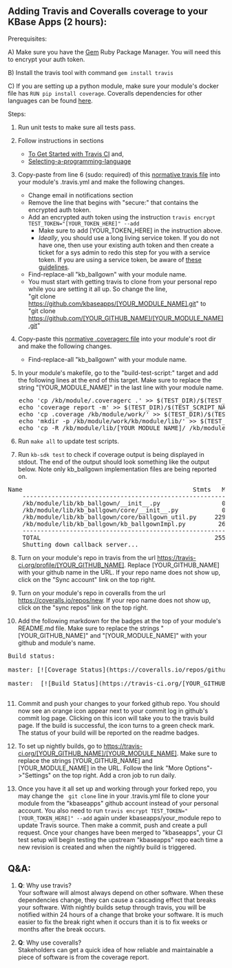 Adding Travis and Coveralls coverage to your KBase Apps (2 hours):
-------------------------------------------------------------------
Prerequisites: <br>

A) Make sure you have the [Gem](https://rubygems.org/pages/download/) Ruby Package Manager. You will need this to encrypt your auth token.<br>

B) Install the travis tool with command ```gem install travis``` <br>

C) If you are setting up a python module, make sure your module's docker file has ```RUN pip install coverage```. Coveralls dependencies for other languages can be found [here](https://coveralls.zendesk.com/hc/en-us).

Steps:
1) Run unit tests to make sure all tests pass. 

2) Follow instructions in sections
   * [To Get Started with Travis CI](https://docs.travis-ci.com/user/getting-started/#To-get-started-with-Travis-CI) and, 
   * [Selecting-a-programming-language](https://docs.travis-ci.com/user/getting-started/#Selecting-a-programming-language)

3) Copy-paste from line 6 (sudo: required) of this [normative travis file](https://github.com/kbaseapps/kb_ballgown/blob/master/.travis.yml) into your module's .travis.yml and make the following changes. 
   * Change email in notifications section
   * Remove the line that begins with "secure:" that contains the encrypted auth token.
   * Add an encrypted auth token using the instruction ```travis encrypt TEST_TOKEN="[YOUR_TOKEN_HERE]" --add```
      * Make sure to add [YOUR_TOKEN_HERE] in the instruction above.
      * *Ideally*, you should use a long living service token. If you do not have one, then use your existing auth token and then create a ticket for a sys admin to redo this step for you with a service token. If you are using a service token, be aware of [these guidelines](/service_token.md).
   * Find-replace-all "kb_ballgown" with your module name.
   * You must start with getting travis to clone from your personal repo while you are setting it all up. So change the line, <br>"git clone https://github.com/kbaseapps/[YOUR_MODULE_NAME].git" to 
<br>"git clone https://github.com/[YOUR_GITHUB_NAME]/[YOUR_MODULE_NAME].git"
   
4) Copy-paste this [normative .coveragerc file](https://github.com/arfathpasha/kb_ballgown/blob/master/.coveragerc) into your module's root dir and make the following changes.
   * Find-replace-all "kb_ballgown" with your module name.
   
5) In your module's makefile, go to the "build-test-script:" target and add the following lines at the end of this target. Make sure to replace the string "[YOUR_MODULE_NAME]" in the last line with your module name. <br>
<pre>
   echo 'cp /kb/module/.coveragerc .' >> $(TEST_DIR)/$(TEST_SCRIPT_NAME) 
   echo 'coverage report -m' >> $(TEST_DIR)/$(TEST_SCRIPT_NAME) 
   echo 'cp .coverage /kb/module/work/' >> $(TEST_DIR)/$(TEST_SCRIPT_NAME) 
   echo 'mkdir -p /kb/module/work/kb/module/lib/' >> $(TEST_DIR)/$(TEST_SCRIPT_NAME) 
   echo 'cp -R /kb/module/lib/[YOUR_MODULE_NAME]/ /kb/module/work/kb/module/lib/' >> $(TEST_DIR)/$(TEST_SCRIPT_NAME) 
</pre>

6) Run ```make all``` to update test scripts.

7) Run ```kb-sdk test``` to check if coverage output is being displayed in stdout. The end of the output should look something like the output below. Note only kb_ballgown implementation files are being reported on. 
<pre>
Name                                               Stmts   Miss  Cover   Missing
    --------------------------------------------------------------------------------
    /kb/module/lib/kb_ballgown/__init__.py                 0      0   100%
    /kb/module/lib/kb_ballgown/core/__init__.py            0      0   100%
    /kb/module/lib/kb_ballgown/core/ballgown_util.py     229     23    90%   50, 57, 60-64, 204, 207, 216-217, 253-255, 265-267, 305-307, 324, 335, 339, 345, 425
    /kb/module/lib/kb_ballgown/kb_ballgownImpl.py         26      3    88%   90, 96-102
    --------------------------------------------------------------------------------
    TOTAL                                                255     26    90%
    Shutting down callback server...
</pre>

8) Turn on your module's repo in travis from the url https://travis-ci.org/profile/[YOUR_GITHUB_NAME]. Replace [YOUR_GITHUB_NAME] with your github name in the URL. If your repo name does not show up, click on the "Sync account" link on the top right.

9) Turn on your module's repo in coveralls from the url https://coveralls.io/repos/new. If your repo name does not show up, click on the "sync repos" link on the top right. 

10) Add the following markdown for the badges at the top of your module's README.md file. Make sure to replace the strings "[YOUR_GITHUB_NAME]" and "[YOUR_MODULE_NAME]" with your github and module's name.

<pre>
Build status:<br>
master: [![Coverage Status](https://coveralls.io/repos/github/[YOUR_GITHUB_NAME]/[YOUR_MODULE_NAME]/badge.svg?branch=master)](https://coveralls.io/github/[YOUR_GITHUB_NAME]/[YOUR_MODULE_NAME]?branch=master)<br>
master:  [![Build Status](https://travis-ci.org/[YOUR_GITHUB_NAME]/[YOUR_MODULE_NAME].svg?branch=master)](https://travis-ci.org/[YOUR_GITHUB_NAME]/[YOUR_MODULE_NAME])<br>
</pre>

11) Commit and push your changes to your forked github repo. You should now see an orange icon appear next to your commit log in github's commit log page. Clicking on this icon will take you to the travis build page. If the build is successful, the icon turns to a green check mark. The status of your build will be reported on the readme badges. 

12) To set up nightly builds, go to https://travis-ci.org/[YOUR_GITHUB_NAME]/[YOUR_MODULE_NAME]. Make sure to replace the strings [YOUR_GITHUB_NAME] and [YOUR_MODULE_NAME] in the URL. Follow the link "More Options"->"Settings" on the top right. Add a cron job to run daily.

13) Once you have it all set up and working through your forked repo, you may change the ``` git clone``` line in your .travis.yml file to clone your module from the "kbaseapps" github account instead of your personal account. You also need to run ```travis encrypt TEST_TOKEN="[YOUR_TOKEN_HERE]" --add``` again under kbaseapps/your_module repo to update Travis source. Then make a commit, push and create a pull request. Once your changes have been merged to "kbaseapps", your CI test setup will begin testing the upstream "kbaseapps" repo each time a new revision is created and when the nightly build is triggered.  


Q&A:
----
1) <b>Q</b>: Why use travis? <br>
   Your software will almost always depend on other software. When these dependencies change, they can cause a cascading effect that breaks your software. With nightly builds setup through travis, you will be notified within 24 hours of a change that broke your software. It is much easier to fix the break right when it occurs than it is to fix weeks or months after the break occurs. 
 
 2) <b>Q</b>: Why use coveralls? <br>
    Stakeholders can get a quick idea of how reliable and maintainable a piece of software is from the coverage report. 
